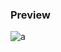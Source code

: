 ### Preview
![a](https://github.com/Eazvy/UILibs/blob/main/Librarys/Center/Screenshot%202023-02-24%20142630.png?raw=true)
